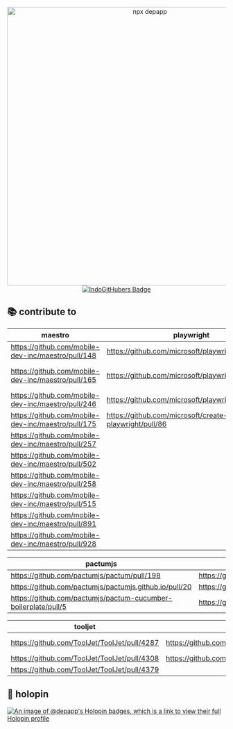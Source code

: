 <p align="center">
  <img width="642" alt="npx depapp" src="https://user-images.githubusercontent.com/6134774/117261311-36966080-ae7a-11eb-8431-551d897e7e20.png">
  <a href="https://indogithubers.vercel.app/">
    <img src="https://indogithubers-badge.vercel.app/badge?username=depapp" alt="IndoGitHubers Badge">
  </a>
</p>

## :books: contribute to

<div align="center">

| maestro | playwright | appium |
| ----------- | ----------- | ----------- |
| https://github.com/mobile-dev-inc/maestro/pull/148 | https://github.com/microsoft/playwright/pull/16661 | https://github.com/appium/appium-desktop/pull/2106 |
| https://github.com/mobile-dev-inc/maestro/pull/165 | https://github.com/microsoft/playwright/pull/17524 | https://github.com/appium-userland/appium-flutter-driver/pull/303 |
| https://github.com/mobile-dev-inc/maestro/pull/246 | https://github.com/microsoft/playwright/pull/17552 | |
| https://github.com/mobile-dev-inc/maestro/pull/175 | https://github.com/microsoft/create-playwright/pull/86 |
| https://github.com/mobile-dev-inc/maestro/pull/257 | |
| https://github.com/mobile-dev-inc/maestro/pull/502 | |
| https://github.com/mobile-dev-inc/maestro/pull/258 | |
| https://github.com/mobile-dev-inc/maestro/pull/515 | |
| https://github.com/mobile-dev-inc/maestro/pull/891 | |
| https://github.com/mobile-dev-inc/maestro/pull/928 | |

| pactumjs | bruno | senarai |
| ----------- | ----------- | ----------- |
| https://github.com/pactumjs/pactum/pull/198 | https://github.com/usebruno/bruno/pull/44 | https://github.com/zainfathoni/senar.ai/pull/33 |
| https://github.com/pactumjs/pactumjs.github.io/pull/20 | https://github.com/usebruno/bruno/pull/50 | https://github.com/zainfathoni/senar.ai/pull/40 | 
| https://github.com/pactumjs/pactum-cucumber-boilerplate/pull/5 | https://github.com/usebruno/bruno/pull/51 |  | 

| tooljet | cari kerja | others |
| ----------- | ----------- | ----------- |
| https://github.com/ToolJet/ToolJet/pull/4287 | https://github.com/rizafahmi/carikerja/pull/154 | https://github.com/fireship-io/flamethrower/pull/36 |
| https://github.com/ToolJet/ToolJet/pull/4308 | https://github.com/rizafahmi/carikerja/pull/155 | https://github.com/segmentio/orbital/pull/3 |
| https://github.com/ToolJet/ToolJet/pull/4379 | | https://github.com/goravel/docs/pull/23 |

</div>

## 🦖 holopin
[![An image of @depapp's Holopin badges, which is a link to view their full Holopin profile](https://holopin.me/depapp)](https://holopin.io/@depapp)
